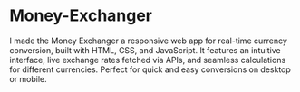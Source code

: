 # Money-Exchanger
I made the Money Exchanger a responsive web app for real-time currency conversion, built with HTML, CSS, and JavaScript. It features an intuitive interface, live exchange rates fetched via APIs, and seamless calculations for different currencies. Perfect for quick and easy conversions on desktop or mobile.
